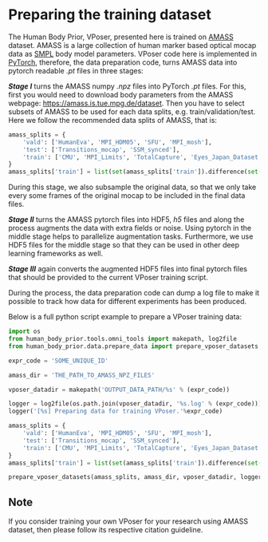 # Preparing the training dataset
The Human Body Prior, VPoser, presented here is trained on  [AMASS](https://amass.is.tue.mpg.de/) dataset. 
AMASS is a large collection of human marker based optical mocap data as [SMPL](http://smpl.is.tue.mpg.de/) body model parameters.
VPoser code here is implemented in [PyTorch](https://pytorch.org/), therefore, the data preparation code, 
turns AMASS data into pytorch readable *.pt* files in three stages:

***Stage I*** turns the AMASS numpy *.npz* files into PyTorch *.pt* files. 
For this, first you would need to download body parameters from the AMASS webpage: https://amass.is.tue.mpg.de/dataset.
Then you have to select subsets of AMASS to be used for each data splits, e.g. train/validation/test. 
Here we follow the recommended data splits of AMASS, that is:

```python
amass_splits = {
    'vald': ['HumanEva', 'MPI_HDM05', 'SFU', 'MPI_mosh'],
    'test': ['Transitions_mocap', 'SSM_synced'],
    'train': ['CMU', 'MPI_Limits', 'TotalCapture', 'Eyes_Japan_Dataset', 'KIT', 'BML', 'EKUT', 'TCD_handMocap', 'ACCAD']
}
amass_splits['train'] = list(set(amass_splits['train']).difference(set(amass_splits['test'] + amass_splits['vald'])))
```

During this stage, we also subsample the original data, so that we only take every some frames of the original mocap
to be included in the final data files. 
 
***Stage II*** turns the AMASS pytorch files into HDF5, *h5* files and along the process augments the data with extra fields or noise. 
Using pytorch in the middle stage helps to parallelize augmentation tasks. 
Furthermore, we use HDF5 files for the middle stage so that they can be used in other deep learning frameworks as well.

***Stage III*** again converts the augmented HDF5 files into final pytorch files that should be provided to the current VPoser training script.

During the process, the data preparation code can dump a log file to make it possible to track how data for different
experiments has been produced.

Below is a full python script example to prepare a VPoser training data:

```python
import os
from human_body_prior.tools.omni_tools import makepath, log2file
from human_body_prior.data.prepare_data import prepare_vposer_datasets

expr_code = 'SOME_UNIQUE_ID'

amass_dir = 'THE_PATH_TO_AMASS_NPZ_FILES'

vposer_datadir = makepath('OUTPUT_DATA_PATH/%s' % (expr_code))

logger = log2file(os.path.join(vposer_datadir, '%s.log' % (expr_code)))
logger('[%s] Preparing data for training VPoser.'%expr_code)

amass_splits = {
    'vald': ['HumanEva', 'MPI_HDM05', 'SFU', 'MPI_mosh'],
    'test': ['Transitions_mocap', 'SSM_synced'],
    'train': ['CMU', 'MPI_Limits', 'TotalCapture', 'Eyes_Japan_Dataset', 'KIT', 'BML', 'EKUT', 'TCD_handMocap', 'ACCAD']
}
amass_splits['train'] = list(set(amass_splits['train']).difference(set(amass_splits['test'] + amass_splits['vald'])))

prepare_vposer_datasets(amass_splits, amass_dir, vposer_datadir, logger=logger)
```

## Note
If you consider training your own VPoser for your research using AMASS dataset, then please follow its respective citation guideline. 